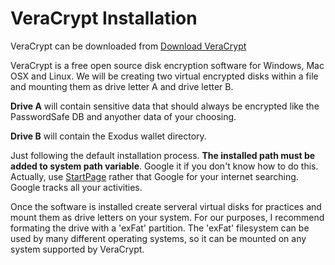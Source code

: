 # VeraCrypt Installation

VeraCrypt can be downloaded from [Download VeraCrypt](https://www.veracrypt.fr/en/Downloads.html)

VeraCrypt is a free open source disk encryption software for Windows, Mac OSX and Linux. We will be creating two virtual encrypted disks within a file and mounting them as drive letter A and drive letter B.

**Drive A** will contain sensitive data that should always be encrypted like the PasswordSafe DB and anyother data of your choosing.

**Drive B** will contain the Exodus wallet directory.

Just following the default installation process.  **The installed path must be added to system path variable**.  Google it if you don't know how to do this.  Actually, use [StartPage](https://startpage.com) rather that Google for your internet searching. Google tracks all your activities.

Once the software is installed create serveral virtual disks for practices and mount them as drive letters on your system. For our purposes, I recommend formating the drive with a 'exFat' partition.  The 'exFat' filesystem can be used by many different operating systems, so it can be mounted on any system supported by VeraCrypt.